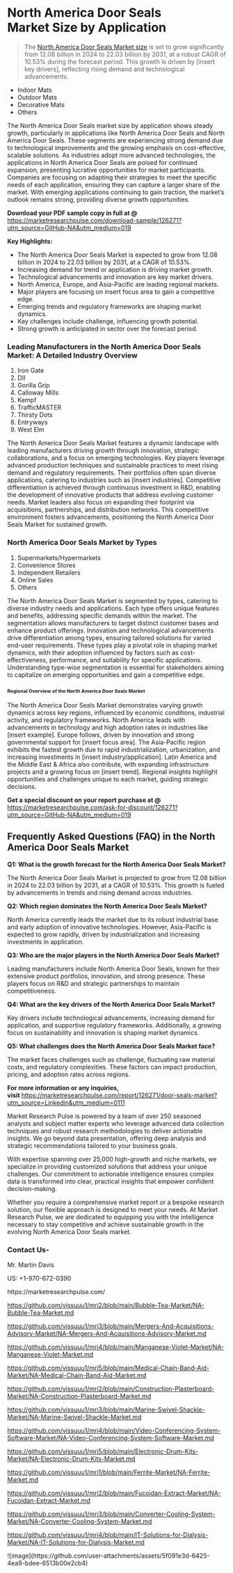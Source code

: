 <h1>North America Door Seals Market&nbsp;Size by Application</h1><blockquote><p>The <a href="https://marketresearchpulse.com/download-sample/126271?utm_source=GitHub-NA&amp;utm_medium=019">North America Door Seals Market size</a> is set to grow significantly from 12.08 billion in 2024 to 22.03 billion by 2031, at a robust CAGR of 10.53% during the forecast period. This growth is driven by [insert key drivers], reflecting rising demand and technological advancements.</p></blockquote><ul><li>Indoor Mats<li> Outdoor Mats<li> Decorative Mats<li> Others</li></ul><p>The North America Door Seals market size by application shows steady growth, particularly in applications like North America Door Seals and North America Door Seals. These segments are experiencing strong demand due to technological improvements and the growing emphasis on cost-effective, scalable solutions. As industries adopt more advanced technologies, the applications in North America Door Seals are poised for continued expansion, presenting lucrative opportunities for market participants. Companies are focusing on adapting their strategies to meet the specific needs of each application, ensuring they can capture a larger share of the market. With emerging applications continuing to gain traction, the market’s outlook remains strong, providing diverse growth opportunities.</p><p><strong>Download your PDF sample copy in full at @ </strong><a href="https://marketresearchpulse.com/download-sample/126271?utm_source=GitHub-NA&amp;utm_medium=019">https://marketresearchpulse.com/download-sample/126271?utm_source=GitHub-NA&amp;utm_medium=019</a></p><p><strong>Key Highlights: </strong></p><ul><li>The North America Door Seals Market is expected to grow from 12.08 billion in 2024 to 22.03 billion by 2031, at a CAGR of 10.53%.</li><li>Increasing demand for trend or application is driving market growth.</li><li>Technological advancements and innovation are key market drivers.</li><li>North America, Europe, and Asia-Pacific are leading regional markets.</li><li>Major players are focusing on insert focus area to gain a competitive edge.</li><li>Emerging trends and regulatory frameworks are shaping market dynamics.</li><li>Key challenges include challenge, influencing growth potential.</li><li>Strong growth is anticipated in sector over the forecast period.</li></ul><h3>Leading Manufacturers in the North America Door Seals Market: A Detailed Industry Overview</h3><ol><li>Iron Gate</li><li>DII</li><li>Gorilla Grip</li><li>Calloway Mills</li><li>Kempf</li><li>TrafficMASTER</li><li>Thirsty Dots</li><li>Entryways</li><li>West Elm</li></ol><div class="flex max-w-full flex-col flex-grow"><div class="min-h-8 text-message flex w-full flex-col items-end gap-2 whitespace-normal break-words [.text-message+&amp;]:mt-5" dir="auto" data-message-author-role="assistant" data-message-id="fd8432e4-4910-450d-b182-61b7bfb0a01f" data-message-model-slug="gpt-4o"><div class="flex w-full flex-col gap-1 empty:hidden first:pt-[3px]"><div class="markdown prose w-full break-words dark:prose-invert light"><p>The North America Door Seals Market features a dynamic landscape with leading manufacturers driving growth through innovation, strategic collaborations, and a focus on emerging technologies. Key players leverage advanced production techniques and sustainable practices to meet rising demand and regulatory requirements. Their portfolios often span diverse applications, catering to industries such as [insert industries]. Competitive differentiation is achieved through continuous investment in R&amp;D, enabling the development of innovative products that address evolving customer needs. Market leaders also focus on expanding their footprint via acquisitions, partnerships, and distribution networks. This competitive environment fosters advancements, positioning the North America Door Seals Market for sustained growth.</p></div></div></div></div><h3>North America Door Seals Market by Types</h3><ol><li>Supermarkets/Hypermarkets<li> Convenience Stores<li> Independent Retailers<li> Online Sales<li> Others</li></ol><div class="flex max-w-full flex-col flex-grow"><div class="min-h-8 text-message flex w-full flex-col items-end gap-2 whitespace-normal break-words [.text-message+&amp;]:mt-5" dir="auto" data-message-author-role="assistant" data-message-id="084470be-0bb7-4664-bddf-5156b4f41249" data-message-model-slug="gpt-4o-mini"><div class="flex w-full flex-col gap-1 empty:hidden first:pt-[3px]"><div class="markdown prose w-full break-words dark:prose-invert light"><p>The North America Door Seals Market is segmented by types, catering to diverse industry needs and applications. Each type offers unique features and benefits, addressing specific demands within the market. The segmentation allows manufacturers to target distinct customer bases and enhance product offerings. Innovation and technological advancements drive differentiation among types, ensuring tailored solutions for varied end-user requirements. These types play a pivotal role in shaping market dynamics, with their adoption influenced by factors such as cost-effectiveness, performance, and suitability for specific applications. Understanding type-wise segmentation is essential for stakeholders aiming to capitalize on emerging opportunities and gain a competitive edge.</p></div></div></div></div><h3><span style="font-size: 11px;">Regional Overview of the North America Door Seals Market</span></h3><div class="flex max-w-full flex-col flex-grow"><div class="min-h-8 text-message flex w-full flex-col items-end gap-2 whitespace-normal break-words [.text-message+&amp;]:mt-5" dir="auto" data-message-author-role="assistant" data-message-id="e9038762-ce64-4e30-91c9-9bd413514231" data-message-model-slug="gpt-4o-mini"><div class="flex w-full flex-col gap-1 empty:hidden first:pt-[3px]"><div class="markdown prose w-full break-words dark:prose-invert light"><p>The North America Door Seals Market demonstrates varying growth dynamics across key regions, influenced by economic conditions, industrial activity, and regulatory frameworks. North America leads with advancements in technology and high adoption rates in industries like [insert example]. Europe follows, driven by innovation and strong governmental support for [insert focus area]. The Asia-Pacific region exhibits the fastest growth due to rapid industrialization, urbanization, and increasing investments in [insert industry/application]. Latin America and the Middle East &amp; Africa also contribute, with expanding infrastructure projects and a growing focus on [insert trend]. Regional insights highlight opportunities and challenges unique to each market, guiding strategic decisions.</p></div></div></div></div><p><strong>Get a special discount on your report purchase at @ </strong><a href="https://marketresearchpulse.com/ask-for-discount/126271?utm_source=GitHub-NA&amp;utm_medium=019">https://marketresearchpulse.com/ask-for-discount/126271?utm_source=GitHub-NA&amp;utm_medium=019</a></p><h2>Frequently Asked Questions (FAQ) in the North America Door Seals Market</h2><p><strong>Q1: What is the growth forecast for the North America Door Seals Market?</strong></p><p>The North America Door Seals Market is projected to grow from 12.08 billion in 2024 to 22.03 billion by 2031, at a CAGR of 10.53%. This growth is fueled by advancements in trends and rising demand across industries.</p><p><strong>Q2: Which region dominates the North America Door Seals Market?</strong></p><p>North America currently leads the market due to its robust industrial base and early adoption of innovative technologies. However, Asia-Pacific is expected to grow rapidly, driven by industrialization and increasing investments in application.</p><p><strong>Q3: Who are the major players in the North America Door Seals Market?</strong></p><p>Leading manufacturers include North America Door Seals, known for their extensive product portfolios, innovation, and strong presence. These players focus on R&amp;D and strategic partnerships to maintain competitiveness.</p><p><strong>Q4: What are the key drivers of the North America Door Seals Market?</strong></p><p>Key drivers include technological advancements, increasing demand for application, and supportive regulatory frameworks. Additionally, a growing focus on sustainability and innovation is shaping market dynamics.</p><p><strong>Q5: What challenges does the North America Door Seals Market face?</strong></p><p>The market faces challenges such as challenge, fluctuating raw material costs, and regulatory complexities. These factors can impact production, pricing, and adoption rates across regions.</p><p><strong>For more information or any inquiries, visit&nbsp;</strong><a href="https://marketresearchpulse.com/report/126271/door-seals-market?utm_source=Linkedin&utm_medium=0111">https://marketresearchpulse.com/report/126271/door-seals-market?utm_source=Linkedin&utm_medium=0111</a></p><p>Market Research Pulse is powered by a team of over 250 seasoned analysts and subject matter experts who leverage advanced data collection techniques and robust research methodologies to deliver actionable insights. We go beyond data presentation, offering deep analysis and strategic recommendations tailored to your business goals.</p><p>With expertise spanning over 25,000 high-growth and niche markets, we specialize in providing customized solutions that address your unique challenges. Our commitment to actionable intelligence ensures complex data is transformed into clear, practical insights that empower confident decision-making.</p><p>Whether you require a comprehensive market report or a bespoke research solution, our flexible approach is designed to meet your needs. At Market Research Pulse, we are dedicated to equipping you with the intelligence necessary to stay competitive and achieve sustainable growth in the evolving North America Door Seals market.</p><h3><strong>Contact Us-</strong></h3><p>Mr. Martin Davis</p><p>US: +1-970-672-0390</p><p>https://marketresearchpulse.com/</p><p><a href="https://github.com/vissuuu1/mri2/blob/main/Bubble-Tea-Market/NA-Bubble-Tea-Market.md">https://github.com/vissuuu1/mri2/blob/main/Bubble-Tea-Market/NA-Bubble-Tea-Market.md</a></p><p><a href="https://github.com/vissuuu1/mri3/blob/main/Mergers-And-Acquisitions-Advisory-Market/NA-Mergers-And-Acquisitions-Advisory-Market.md">https://github.com/vissuuu1/mri3/blob/main/Mergers-And-Acquisitions-Advisory-Market/NA-Mergers-And-Acquisitions-Advisory-Market.md</a></p><p><a href="https://github.com/vissuuu1/mri4/blob/main/Manganese-Violet-Market/NA-Manganese-Violet-Market.md">https://github.com/vissuuu1/mri4/blob/main/Manganese-Violet-Market/NA-Manganese-Violet-Market.md</a></p><p><a href="https://github.com/vissuuu1/mri5/blob/main/Medical-Chain-Band-Aid-Market/NA-Medical-Chain-Band-Aid-Market.md">https://github.com/vissuuu1/mri5/blob/main/Medical-Chain-Band-Aid-Market/NA-Medical-Chain-Band-Aid-Market.md</a></p><p><a href="https://github.com/vissuuu1/mri2/blob/main/Construction-Plasterboard-Market/NA-Construction-Plasterboard-Market.md">https://github.com/vissuuu1/mri2/blob/main/Construction-Plasterboard-Market/NA-Construction-Plasterboard-Market.md</a></p><p><a href="https://github.com/vissuuu1/mri3/blob/main/Marine-Swivel-Shackle-Market/NA-Marine-Swivel-Shackle-Market.md">https://github.com/vissuuu1/mri3/blob/main/Marine-Swivel-Shackle-Market/NA-Marine-Swivel-Shackle-Market.md</a></p><p><a href="https://github.com/vissuuu1/mri4/blob/main/Video-Conferencing-System-Software-Market/NA-Video-Conferencing-System-Software-Market.md">https://github.com/vissuuu1/mri4/blob/main/Video-Conferencing-System-Software-Market/NA-Video-Conferencing-System-Software-Market.md</a></p><p><a href="https://github.com/vissuuu1/mri5/blob/main/Electronic-Drum-Kits-Market/NA-Electronic-Drum-Kits-Market.md">https://github.com/vissuuu1/mri5/blob/main/Electronic-Drum-Kits-Market/NA-Electronic-Drum-Kits-Market.md</a></p><p><a href="https://github.com/vissuuu1/mri1/blob/main/Ferrite-Market/NA-Ferrite-Market.md">https://github.com/vissuuu1/mri1/blob/main/Ferrite-Market/NA-Ferrite-Market.md</a></p><p><a href="https://github.com/vissuuu1/mri2/blob/main/Fucoidan-Extract-Market/NA-Fucoidan-Extract-Market.md">https://github.com/vissuuu1/mri2/blob/main/Fucoidan-Extract-Market/NA-Fucoidan-Extract-Market.md</a></p><p><a href="https://github.com/vissuuu1/mri3/blob/main/Converter-Cooling-System-Market/NA-Converter-Cooling-System-Market.md">https://github.com/vissuuu1/mri3/blob/main/Converter-Cooling-System-Market/NA-Converter-Cooling-System-Market.md</a></p><p><a href="https://github.com/vissuuu1/mri4/blob/main/IT-Solutions-for-Dialysis-Market/NA-IT-Solutions-for-Dialysis-Market.md">https://github.com/vissuuu1/mri4/blob/main/IT-Solutions-for-Dialysis-Market/NA-IT-Solutions-for-Dialysis-Market.md</a></p>
![image](https://github.com/user-attachments/assets/5f091e3d-6425-4ea9-bdee-6513b00e2cb4)
